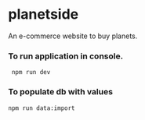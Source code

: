 # planetside
An e-commerce website to buy planets.

### To run application in console.
```
 npm run dev
 ```
### To populate db with values
```
npm run data:import
```
